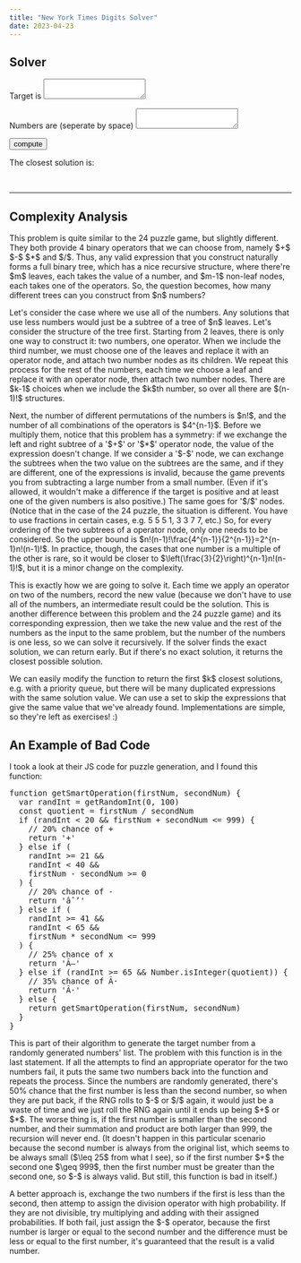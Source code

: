 ```yaml
---
title: "New York Times Digits Solver"
date: 2023-04-23
---
```

<html>
<title>New York Times Digits Solver</title>
<script>
MathJax = {
  tex: {
    inlineMath: [ ['$','$'],['\\(','\\)'] ],
    displayMath: [ ['$$','$$'], ['\\[','\\]'] ],
    processEscapes: true,      
    processEnvironments: true, 
    processRefs: true       
  },
  options: {
   ignoreHtmlClass: 'tex2jax_ignore|editor-rich-text'
  }
};
</script>
<script id="MathJax-script" async
  src="https://cdn.jsdelivr.net/npm/mathjax@3/es5/tex-chtml.js">
</script>
<body>
<h2>
Solver
</h2>
<p>
Target is <textarea id="target"></textarea><span id='mess1'></span></p>
<p>
Numbers are (seperate by space) <textarea id="nums"></textarea> <span id='mess2'></span>
<span id='warn' style='display:None'>(There are more than 6 numbers, it may take much longer. Proceed anyway? <button id='proceed' onclick="compute()">Yes</button>)</span>
</p>
<p>
<button id="start_btn" onclick="init()">compute</button>
</p>
<p>
The closest solution is:
</p>
<p>
<span id="solution">
  <br/>
</span>
</p>
<hr>
<h2>
Complexity Analysis
</h2>
<p>
This problem is quite similar to the 24 puzzle game, but slightly different. They both provide 4 binary operators that we can choose from, namely $+$ $-$ $*$ and $/$. Thus, any valid expression that you construct naturally forms a full binary tree, which has a nice recursive structure, where there're $m$ leaves, each takes the value of a number, and $m-1$ non-leaf nodes, each takes one of the operators. So, the question becomes, how many different trees can you construct from $n$ numbers?
</p>
<p>
Let's consider the case where we use all of the numbers. Any solutions that use less numbers would just be a subtree of a tree of $n$ leaves. Let's consider the structure of the tree first. Starting from 2 leaves, there is only one way to construct it: two numbers, one operator. When we include the third number, we must choose one of the leaves and replace it with an operator node, and attach two number nodes as its children. We repeat this process for the rest of the numbers, each time we choose a leaf and replace it with an operator node, then attach two number nodes. There are $k-1$ choices when we include the $k$th number, so over all there are $(n-1)!$ structures.
</p>
<p>
Next, the number of different permutations of the numbers is $n!$, and the number of all combinations of the operators is $4^{n-1}$. Before we multiply them, notice that this problem has a symmetry: if we exchange the left and right subtree of a '$+$' or '$*$' operator node, the value of the expression doesn't change. If we consider a '$-$' node, we can exchange the subtrees when the two value on the subtrees are the same, and if they are different, one of the expressions is invalid, because the game prevents you from subtracting a large number from a small number. (Even if it's allowed, it wouldn't make a difference if the target is positive and at least one of the given numbers is also positive.) The same goes for '$/$' nodes. (Notice that in the case of the 24 puzzle, the situation is different. You have to use fractions in certain cases, e.g. 5 5 5 1, 3 3 7 7, etc.) So, for every ordering of the two subtrees of a operator node, only one needs to be considered. So the upper bound is $n!(n-1)!\frac{4^{n-1}}{2^{n-1}}=2^{n-1}n!(n-1)!$. In practice, though, the cases that one number is a multiple of the other is rare, so it would be closer to $\left(\frac{3}{2}\right)^{n-1}n!(n-1)!$, but it is a minor change on the complexity.
</p>
<p>
This is exactly how we are going to solve it. Each time we apply an operator on two of the numbers, record the new value (because we don't have to use all of the numbers, an intermediate result could be the solution. This is another difference between this problem and the 24 puzzle game) and its corresponding expression, then we take the new value and the rest of the numbers as the input to the same problem, but the number of the numbers is one less, so we can solve it recursively. If the solver finds the exact solution, we can return early. But if there's no exact solution, it returns the closest possible solution.
</p>
<p>
We can easily modify the function to return the first $k$ closest solutions, e.g. with a priority queue, but there will be many duplicated expressions with the same solution value. We can use a set to skip the expressions that give the same value that we've already found. Implementations are simple, so they're left as exercises! :)
</p>
<h2>
An Example of Bad Code
</h2>
<p>
I took a look at their JS code for puzzle generation, and I found this function:
</p>
<pre>
function getSmartOperation(firstNum, secondNum) {
  var randInt = getRandomInt(0, 100)
  const quotient = firstNum / secondNum
  if (randInt < 20 && firstNum + secondNum <= 999) {
    // 20% chance of +
    return '+'
  } else if (
    randInt >= 21 &&
    randInt < 40 &&
    firstNum - secondNum >= 0
  ) {
    // 20% chance of -
    return 'âˆ’'
  } else if (
    randInt >= 41 &&
    randInt < 65 &&
    firstNum * secondNum <= 999
  ) {
    // 25% chance of x
    return 'Ã—'
  } else if (randInt >= 65 && Number.isInteger(quotient)) {
    // 35% chance of Ã·
    return 'Ã·'
  } else {
    return getSmartOperation(firstNum, secondNum)
  }
}
</pre>
<p>
This is part of their algorithm to generate the target number from a randomly generated numbers' list. The problem with this function is in the last statement. If all the attempts to find an appropriate operator for the two numbers fail, it puts the same two numbers back into the function and repeats the process. Since  the numbers are randomly generated, there's 50% chance that the first number is less than the second number, so when they are put back, if the RNG rolls to $-$ or $/$ again, it would just be a waste of time and we just roll the RNG again until it ends up being $+$ or $*$. The worse thing is, if the first number is smaller than the second number, and their summation and product are both larger than 999, the recursion will never end. (It doesn't happen in this particular scenario because the second number is always from the original list, which seems to be always small ($\leq 25$ from what I see), so if the first number $+$ the second one $\geq 999$, then the first number must be greater than the second one, so $-$ is always valid. But still, this function is bad in itself.)
</p>
<p>
A better approach is, exchange the two numbers if the first is less than the second, then attemp to assign the division operator with high probability. If they are not divisible, try multiplying and adding with their assigned probabilities. If both fail, just assign the $-$ operator, because the first number is larger or equal to the second number and the difference must be less or equal to the first number, it's guaranteed that the result is a valid number.</p>
</body>

<script>
let sol = {
  n: 0,
  exp: ''
}
let tar = 0
let nums = []
let exact = false

function init() {
  tar = 0
  nums = []
  exact = false
  let tar_str = document.getElementById('target').value
  if (tar_str.trim() == '' || /[^\d ]/.test(tar_str)) {
    document.getElementById('mess1').innerText = '  (must input a number!)'
    return
  }
  document.getElementById('mess1').innerText = ''
  tar = parseInt(tar_str)
  nums_str = document.getElementById('nums').value
  if (nums_str.trim() == '') {
    document.getElementById('mess2').innerText = '  (input cannot be empty!)'
    return
  }
  if (/[^\d ]/.test(nums_str)) {
    document.getElementById('mess2').innerText = '  (must be numbers seperated by spaces!)'
    return
  }
  document.getElementById('mess2').innerText = ''
  let nums_list = nums_str.split(' ').filter(_ => _.length > 0)
  nums_list.forEach(function(_) {
    nums.push({
      n: parseInt(_),
      exp: _
    })
  })
  sol = nums[0]
  if (nums.length > 6) {
    document.getElementById('warn').style.display = ''
  } else {
    document.getElementById('warn').style.display = 'None'
    compute()
  }
}

function compute() {
  solve(nums, tar)
  display()
}

function solve(nums, tar) {
  if (nums.length == 1 || exact) {
    return
  }
  for (let i = 0; i < nums.length - 1; ++i) {
    for (let j = i + 1; j < nums.length; ++j) {
      let nums_new = []
      for (let k = 0; k < nums.length; ++k) {
        if (k == i || k == j) continue
        nums_new.push(nums[k])
      }
      let num_n = {}
      if (nums[i].n < nums[j].n) {
        if (nums[j].n % nums[i].n == 0) {
          num_n = {
            n: nums[j].n / nums[i].n,
            exp: '(' + nums[j].exp + '/' + nums[i].exp + ')'
          }
          if(check_update(num_n)) return
          solve([...nums_new, num_n], tar)
        }
        num_n = {
          n: nums[j].n - nums[i].n,
          exp: '(' + nums[j].exp + '-' + nums[i].exp + ')'
        }
        if(check_update(num_n)) return
        solve([...nums_new, num_n], tar)
      } else if (nums[i].n > nums[j].n) {
        if (nums[i].n % nums[j].n == 0) {
          num_n = {
            n: nums[i].n / nums[j].n,
            exp: '(' + nums[i].exp + '/' + nums[j].exp + ')'
          }
          if(check_update(num_n)) return
          solve([...nums_new, num_n], tar)
        }
        num_n = {
          n: nums[i].n - nums[j].n,
          exp: '(' + nums[i].exp + '-' + nums[j].exp + ')'
        }
        if(check_update(num_n)) return
        solve([...nums_new, num_n], tar)
      }
      num_n = {
        n: nums[i].n + nums[j].n,
        exp: '(' + nums[i].exp + '+' + nums[j].exp + ')'
      }
      if(check_update(num_n)) return
      solve([...nums_new, num_n], tar)
      num_n = {
        n: nums[i].n * nums[j].n,
        exp: '(' + nums[i].exp + '*' + nums[j].exp + ')'
      }
      if(check_update(num_n)) return
      solve([...nums_new, num_n], tar)
    }
  }
}
function check_update(num_n){
  if (Math.abs(num_n.n - tar) < Math.abs(sol.n - tar)) {
    sol = num_n
    if (num_n.n == tar) {
      exact = true
      return true
    }
  }
  return false
}
function display() {
  document.getElementById('solution').innerText = sol.n + '=' + sol.exp
}
</script>
</html>